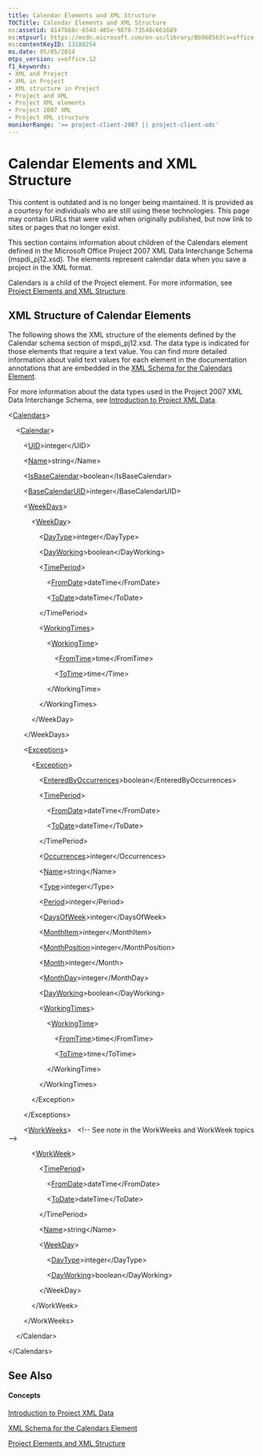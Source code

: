 ```yaml
---
title: Calendar Elements and XML Structure
TOCTitle: Calendar Elements and XML Structure
ms:assetid: 8147b68c-654d-405e-9878-73548c661689
ms:mtpsurl: https://msdn.microsoft.com/en-us/library/Bb968563(v=office.12)
ms:contentKeyID: 13188254
ms.date: 05/05/2014
mtps_version: v=office.12
f1_keywords:
- XML and Project
- XML in Project
- XML structure in Project
- Project and XML
- Project XML elements
- Project 2007 XML
- Project XML structure
monikerRange: '>= project-client-2007 || project-client-odc'
---
```


# Calendar Elements and XML Structure

This content is outdated and is no longer being maintained. It is provided as a courtesy for individuals who are still using these technologies. This page may contain URLs that were valid when originally published, but now link to sites or pages that no longer exist.

This section contains information about children of the Calendars element defined in the Microsoft Office Project 2007 XML Data Interchange Schema (mspdi\_pj12.xsd). The elements represent calendar data when you save a project in the XML format.

Calendars is a child of the Project element. For more information, see [Project Elements and XML Structure](bb968439\(v=office.12\).md).

## XML Structure of Calendar Elements

The following shows the XML structure of the elements defined by the Calendar schema section of mspdi\_pj12.xsd. The data type is indicated for those elements that require a text value. You can find more detailed information about valid text values for each element in the documentation annotations that are embedded in the [XML Schema for the Calendars Element](bb968557\(v=office.12\).md).

For more information about the data types used in the Project 2007 XML Data Interchange Schema, see [Introduction to Project XML Data](bb968652\(v=office.12\).md).

\<[Calendars](bb968499\(v=office.12\).md)\>

    \<[Calendar](bb968481\(v=office.12\).md)\>

        \<[UID](bb968590\(v=office.12\).md)\>integer\</UID\>

        \<[Name](bb968600\(v=office.12\).md)\>string\</Name\>

        \<[IsBaseCalendar](bb968610\(v=office.12\).md)\>boolean\</IsBaseCalendar\>

        \<[BaseCalendarUID](bb968744\(v=office.12\).md)\>integer\</BaseCalendarUID\>

        \<[WeekDays](bb968420\(v=office.12\).md)\>

            \<[WeekDay](bb968433\(v=office.12\).md)\>

                \<[DayType](bb968462\(v=office.12\).md)\>integer\</DayType\>

                \<[DayWorking](bb968665\(v=office.12\).md)\>boolean\</DayWorking\>

                \<[TimePeriod](bb968661\(v=office.12\).md)\>

                    \<[FromDate](bb968583\(v=office.12\).md)\>dateTime\</FromDate\>

                    \<[ToDate](bb968399\(v=office.12\).md)\>dateTime\</ToDate\>

                \</TimePeriod\>

                \<[WorkingTimes](bb968403\(v=office.12\).md)\>

                    \<[WorkingTime](bb968585\(v=office.12\).md)\>

                        \<[FromTime](bb968425\(v=office.12\).md)\>time\</FromTime\>

                        \<[ToTime](bb968466\(v=office.12\).md)\>time\</Time\>

                    \</WorkingTime\>

                \</WorkingTimes\>

            \</WeekDay\>

        \</WeekDays\>

        \<[Exceptions](bb968618\(v=office.12\).md)\>

            \<[Exception](bb968492\(v=office.12\).md)\>

                \<[EnteredByOccurrences](bb968564\(v=office.12\).md)\>boolean\</EnteredByOccurrences\>

                \<[TimePeriod](bb968661\(v=office.12\).md)\>

                    \<[FromDate](bb968583\(v=office.12\).md)\>dateTime\</FromDate\>

                    \<[ToDate](bb968399\(v=office.12\).md)\>dateTime\</ToDate\>

                \</TimePeriod\>

                \<[Occurrences](bb968710\(v=office.12\).md)\>integer\</Occurrences\>

                \<[Name](bb968600\(v=office.12\).md)\>string\</Name\>

                \<[Type](bb968434\(v=office.12\).md)\>integer\</Type\>

                \<[Period](bb968554\(v=office.12\).md)\>integer\</Period\>

                \<[DaysOfWeek](bb968569\(v=office.12\).md)\>integer\</DaysOfWeek\>

                \<[MonthItem](bb968560\(v=office.12\).md)\>integer\</MonthItem\>

                \<[MonthPosition](bb968624\(v=office.12\).md)\>integer\</MonthPosition\>

                \<[Month](bb968450\(v=office.12\).md)\>integer\</Month\>

                \<[MonthDay](bb968700\(v=office.12\).md)\>integer\</MonthDay\>

                \<[DayWorking](bb968665\(v=office.12\).md)\>boolean\</DayWorking\>

                \<[WorkingTimes](bb968403\(v=office.12\).md)\>

                    \<[WorkingTime](bb968585\(v=office.12\).md)\>

                        \<[FromTime](bb968425\(v=office.12\).md)\>time\</FromTime\>

                        \<[ToTime](bb968466\(v=office.12\).md)\>time\</ToTime\>

                    \</WorkingTime\>

                \</WorkingTimes\>

            \</Exception\>

        \</Exceptions\>

        \<[WorkWeeks](bb968496\(v=office.12\).md)\>   \<\!-- See note in the WorkWeeks and WorkWeek topics --\>

            \<[WorkWeek](bb968525\(v=office.12\).md)\>

                \<[TimePeriod](bb968661\(v=office.12\).md)\>

                    \<[FromDate](bb968583\(v=office.12\).md)\>dateTime\</FromDate\>

                    \<[ToDate](bb968399\(v=office.12\).md)\>dateTime\</ToDate\>

                \</TimePeriod\>

                \<[Name](bb968600\(v=office.12\).md)\>string\</Name\>

                \<[WeekDay](bb968433\(v=office.12\).md)\>

                    \<[DayType](bb968462\(v=office.12\).md)\>integer\</DayType\>

                    \<[DayWorking](bb968665\(v=office.12\).md)\>boolean\</DayWorking\>

                \</WeekDay\>

            \</WorkWeek\>

        \</WorkWeeks\>

    \</Calendar\>

\</Calendars\>

## See Also

#### Concepts

[Introduction to Project XML Data](bb968652\(v=office.12\).md)

[XML Schema for the Calendars Element](bb968557\(v=office.12\).md)

[Project Elements and XML Structure](bb968439\(v=office.12\).md)

